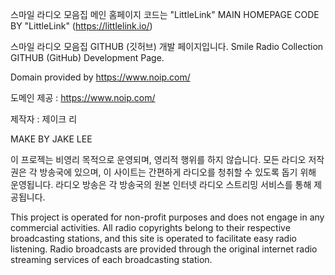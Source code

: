 스마일 라디오 모음집 메인 홈페이지 코드는 "LittleLink"
MAIN HOMEPAGE CODE BY "LittleLink"
(https://littlelink.io/)

스마일 라디오 모음집 GITHUB (깃허브) 개발 페이지입니다.
Smile Radio Collection GITHUB (GitHub) Development Page.

Domain provided by https://www.noip.com/

도메인 제공 : https://www.noip.com/

제작자 : 제이크 리

MAKE BY JAKE LEE

이 프로젝는 비영리 목적으로 운영되며, 영리적 행위를 하지 않습니다.
모든 라디오 저작권은 각 방송국에 있으며, 이 사이트는 간편하게 라디오를 청취할 수 있도록 돕기 위해 운영됩니다.
라디오 방송은 각 방송국의 원본 인터넷 라디오 스트리밍 서비스를 통해 제공됩니다.

This project is operated for non-profit purposes and does not engage in any commercial activities.
All radio copyrights belong to their respective broadcasting stations, and this site is operated to facilitate easy radio listening.
Radio broadcasts are provided through the original internet radio streaming services of each broadcasting station.




